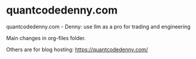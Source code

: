 # quantcodedenny.com
quantcodedenny.com - Denny: use llm as a pro for trading and engineering

Main changes in org-files folder.

Others are for blog hosting: https://quantcodedenny.com/
